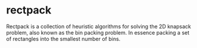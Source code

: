 # rectpack
Rectpack is a collection of heuristic algorithms for solving the 2D knapsack problem, also known as the bin packing problem. In essence packing a set of rectangles into the smallest number of bins.
